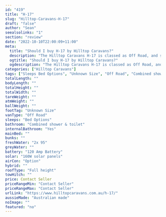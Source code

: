 ```yaml
---
id: "419"
title: "H-17"
slug: "Hilltop-Caravans-H-17"
draft: "false"
author: "Sean"
seealsolinks: "1"
section: "review"
date: "2022-10-10T22:00:09+11:00"
meta:
  title: "Should I buy H-17 by Hilltop Caravans?"
  description: "The Hilltop Caravans H-17 is classed as Off Road, and sleeps Bed Options people. It is Australian made and comes in at Unknown Size. It generally has Combined shower & toilet."
  ogtitle: "Should I buy H-17 by Hilltop Caravans?"
  ogdescription: "The Hilltop Caravans H-17 is classed as Off Road, and sleeps Bed Options people. It is Australian made and comes in at Unknown Size. It generally has Combined shower & toilet."
categories: ["Hilltop Caravans"]
tags: ["Sleeps Bed Options", "Unknown Size", "Off Road", "Combined shower & toilet", "Full height", "Price Unknown", "Australian made"]
totalLength: ""
bodyLength: ""
totalHeight: ""
totalWidth: ""
tareWeight: ""
atmWeight: ""
ballWeight: ""
footTag: "Unknown Size"
vanType: "Off Road"
sleeps: "Bed Options"
bathroom: "Combined shower & toilet"
internalBathroom: "Yes"
mainBed: ""
bunks: ""
freshWater: "2x 95"
greyWater: ""
battery: "120 Amp Battery"
solar: "160W solar panels"
airCon: "Option"
hybrid: ""
roofType: "Full height"
towHitch: ""
price: Contact Seller
priceRangeMin: "Contact Seller"
priceRangeMax: "Contact Seller"
urlLink: "https://www.hilltopcaravans.com.au/h-17/"
aussieMade: "Australian made"
noImage: ""
featured: "no"
---
```

